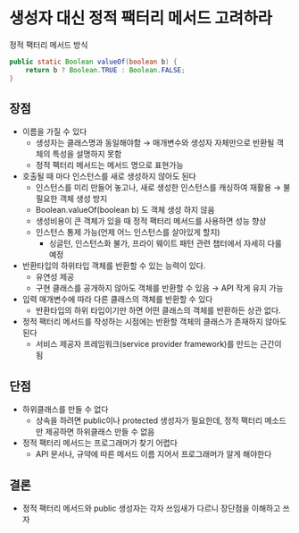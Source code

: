 # 생성자 대신 정적 팩터리 메서드 고려하라
정적 팩터리 메서드 방식

```java
public static Boolean valueOf(boolean b) {
	return b ? Boolean.TRUE : Boolean.FALSE;
}
```

## 장점

- 이름을 가질 수 있다
    - 생성자는 클래스명과 동일해야함 → 매개변수와 생성자 자체만으로 반환될 객체의 특성을 설명하지 못함
    - 정적 펙터리 메서드는 메서드 명으로 표현가능
- 호출될 때 마다 인스턴스를 새로 생성하지 않아도 된다
    - 인스턴스를 미리 만들어 놓고나, 새로 생성한 인스턴스를 캐싱하여 재활용 → 불필요한 객체 생성 방지
    - Boolean.valueOf(boolean b) 도 객체 생성 하지 않음
    - 생성비용이 큰 객체가 있을 때 정적 팩터리 메서드를 사용하면 성능 향상
    - 인스턴스 통제 가능(언제 어느 인스턴스를 살아있게 할지)
        - 싱글턴, 인스턴스화 불가, 프라이 웨이트 패턴 관련 챕터에서 자세히 다룰 예정
- 반환타입의 하위타입 객체를 반환할 수 있는 능력이 있다.
    - 유연성 제공
    - 구현 클래스를 공개하지 않아도 객체를 반환할 수 있음 → API 작게 유지 가능
- 입력 매개변수에 따라 다른 클래스의 객체를 반환할 수 있다
    - 반환타입의 하위 타입이기만 하면 어떤 클래스의 객체를 반환하든 상관 없다.
- 정적 팩터리 메서드를 작성하는 시점에는 반환할 객체의 클래스가 존재하지 않아도 된다
    - 서비스 제공자 프레임워크(service provider framework)를 만드는 근간이 됨

## 단점

- 하위클래스를 만들 수 없다
    - 상속을 하려면 public이나 protected 생성자가 필요한데, 정적 팩터리 메소드만 제공하면 하위클래스 만들 수 없음
- 정적 팩터리 메서드는 프로그래머가 찾기 어렵다
    - API 문서나, 규약에 따른 메서드 이름 지어서 프로그래머가 알게 해야한다


## 결론

- 정적 팩터리 메서드와 public 생성자는 각자 쓰임새가 다르니 장단점을 이해하고 쓰자